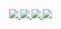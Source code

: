 <div align="center">

<!--
https://github.community/t/support-theme-context-for-images-in-light-vs-dark-mode/147981/84
-->
<a href="https://github.com/MatheuCunha1/github-stats#gh-dark-mode-only">
<img src="https://github.com/MatheuCunha1/github-stats/blob/master/generated/overview.svg#gh-dark-mode-only" />
<img src="https://github.com/MatheuCunha1/github-stats/blob/master/generated/languages.svg#gh-dark-mode-only" />
</a>
<a href="https://github.com/MatheuCunha1/github-stats#gh-light-mode-only">
<img src="https://github.com/MatheuCunha1/github-stats/blob/master/generated/overview.svg#gh-dark-mode-only#gh-light-mode-only" />
<img src="https://github.com/MatheuCunha1/github-stats/blob/master/generated/languages.svg#gh-dark-mode-only#gh-light-mode-only" />
</a>

</div>
